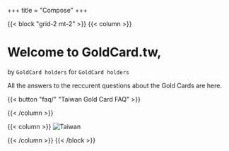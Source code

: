 +++
title = "Compose"
+++

{{< block "grid-2 mt-2" >}}
{{< column >}}

# Welcome to __GoldCard.tw__, 

by `GoldCard holders` for `GoldCard holders`

All the answers to the reccurent questions about the Gold Cards are here.


{{< button "faq/" "Taiwan Gold Card FAQ" >}} 

{{< /column >}}

{{< column >}}
![Taiwan](./images/taiwan-unsplash.jpeg)

{{< /column >}}
{{< /block >}}
